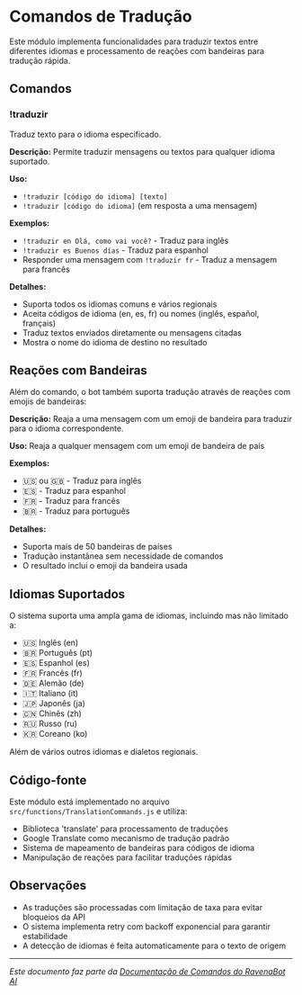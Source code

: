 # Comandos de Tradução

Este módulo implementa funcionalidades para traduzir textos entre diferentes idiomas e processamento de reações com bandeiras para tradução rápida.

## Comandos

### !traduzir

Traduz texto para o idioma especificado.

**Descrição:** Permite traduzir mensagens ou textos para qualquer idioma suportado.

**Uso:** 
- `!traduzir [código do idioma] [texto]`
- `!traduzir [código do idioma]` (em resposta a uma mensagem)

**Exemplos:**
- `!traduzir en Olá, como vai você?` - Traduz para inglês
- `!traduzir es Buenos días` - Traduz para espanhol
- Responder uma mensagem com `!traduzir fr` - Traduz a mensagem para francês

**Detalhes:**
- Suporta todos os idiomas comuns e vários regionais
- Aceita códigos de idioma (en, es, fr) ou nomes (inglês, español, français)
- Traduz textos enviados diretamente ou mensagens citadas
- Mostra o nome do idioma de destino no resultado

## Reações com Bandeiras

Além do comando, o bot também suporta tradução através de reações com emojis de bandeiras:

**Descrição:** Reaja a uma mensagem com um emoji de bandeira para traduzir para o idioma correspondente.

**Uso:** Reaja a qualquer mensagem com um emoji de bandeira de país

**Exemplos:**
- 🇺🇸 ou 🇬🇧 - Traduz para inglês
- 🇪🇸 - Traduz para espanhol
- 🇫🇷 - Traduz para francês
- 🇧🇷 - Traduz para português

**Detalhes:**
- Suporta mais de 50 bandeiras de países
- Tradução instantânea sem necessidade de comandos
- O resultado inclui o emoji da bandeira usada

## Idiomas Suportados

O sistema suporta uma ampla gama de idiomas, incluindo mas não limitado a:

- 🇺🇸 Inglês (en)
- 🇧🇷 Português (pt)
- 🇪🇸 Espanhol (es)
- 🇫🇷 Francês (fr)
- 🇩🇪 Alemão (de)
- 🇮🇹 Italiano (it)
- 🇯🇵 Japonês (ja)
- 🇨🇳 Chinês (zh)
- 🇷🇺 Russo (ru)
- 🇰🇷 Coreano (ko)

Além de vários outros idiomas e dialetos regionais.

## Código-fonte

Este módulo está implementado no arquivo `src/functions/TranslationCommands.js` e utiliza:
- Biblioteca 'translate' para processamento de traduções
- Google Translate como mecanismo de tradução padrão
- Sistema de mapeamento de bandeiras para códigos de idioma
- Manipulação de reações para facilitar traduções rápidas

## Observações

- As traduções são processadas com limitação de taxa para evitar bloqueios da API
- O sistema implementa retry com backoff exponencial para garantir estabilidade
- A detecção de idiomas é feita automaticamente para o texto de origem

---

*Este documento faz parte da [Documentação de Comandos do RavenaBot AI](README.md#documentação-dos-comandos)*